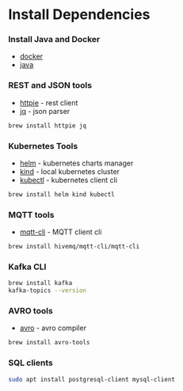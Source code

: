 # Install Dependencies

### Install Java and Docker

- [docker](https://docs.docker.com/engine/install/)
- [java](https://sdkman.io/jdks)

### REST and JSON tools

- [httpie](https://httpie.io/) - rest client
- [jq](https://stedolan.github.io/jq/) - json parser

```bash
brew install httpie jq
```

### Kubernetes Tools

- [helm](https://helm.sh/docs/intro/install/) - kubernetes charts manager
- [kind](https://kind.sigs.k8s.io/) - local kubernetes cluster
- [kubectl](https://kubernetes.io/docs/reference/kubectl/) - kubernetes client cli

```bash
brew install helm kind kubectl
```

### MQTT tools

- [mqtt-cli](https://hivemq.github.io/mqtt-cli/docs/installation/) - MQTT client cli

```bash
brew install hivemq/mqtt-cli/mqtt-cli
```

### Kafka CLI

```bash
brew install kafka
kafka-topics --version
```

### AVRO tools

- [avro](https://avro.apache.org/project/download/) - avro compiler

```bash
brew install avro-tools
```

### SQL clients

```bash
sudo apt install postgresql-client mysql-client
```